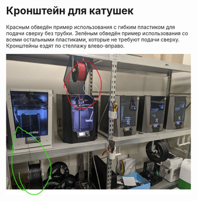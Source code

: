 # Кронштейн для катушек

Красным обведён пример использования с гибким пластиком для подачи сверху без трубки.
Зелёным обведён пример использования со всеми остальными пластиками, которые не требуют подачи сверху.
Кронштейны ездят по стеллажу влево-вправо.

![Кронштейн_для_катушки_0](./img/Кронштейн_для_катушки_0.jpg)